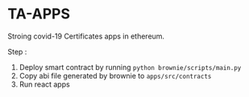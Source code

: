 # TA-APPS

Stroing covid-19 Certificates apps in ethereum.


Step : 
 1. Deploy smart contract by running
    ``` python brownie/scripts/main.py ```
 2. Copy abi file generated by brownie to `apps/src/contracts`
 3. Run react apps
